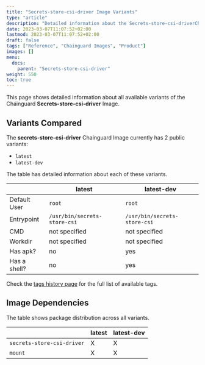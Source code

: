 ```yaml
---
title: "Secrets-store-csi-driver Image Variants"
type: "article"
description: "Detailed information about the Secrets-store-csi-driverChainguard Image variants"
date: 2023-03-07T11:07:52+02:00
lastmod: 2023-03-07T11:07:52+02:00
draft: false
tags: ["Reference", "Chainguard Images", "Product"]
images: []
menu:
  docs:
    parent: "Secrets-store-csi-driver"
weight: 550
toc: true
---
```


This page shows detailed information about all available variants of the Chainguard **Secrets-store-csi-driver** Image.

## Variants Compared
The **secrets-store-csi-driver** Chainguard Image currently has 2 public variants: 

- `latest`
- `latest-dev`

The table has detailed information about each of these variants.

|              | latest                       | latest-dev                   |
|--------------|------------------------------|------------------------------|
| Default User | `root`                       | `root`                       |
| Entrypoint   | `/usr/bin/secrets-store-csi` | `/usr/bin/secrets-store-csi` |
| CMD          | not specified                | not specified                |
| Workdir      | not specified                | not specified                |
| Has apk?     | no                           | yes                          |
| Has a shell? | no                           | yes                          |

Check the [tags history page](/chainguard/chainguard-images/reference/secrets-store-csi-driver/tags_history/) for the full list of available tags.
## Image Dependencies
The table shows package distribution across all variants.

|                            | latest | latest-dev |
|----------------------------|--------|------------|
| `secrets-store-csi-driver` | X      | X          |
| `mount`                    | X      | X          |
